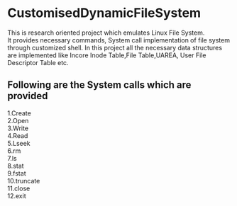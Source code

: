 # CustomisedDynamicFileSystem  
This is research oriented project which emulates Linux File System.    
It provides necessary commands, System call implementation of file system through customized shell. In this project all the necessary data structures are implemented like Incore Inode Table,File Table,UAREA, User File Descriptor Table etc.

## Following are the System calls which are provided  
  
   1.Create  
   2.Open  
   3.Write  
   4.Read  
   5.Lseek  
   6.rm  
   7.ls  
   8.stat  
   9.fstat  
   10.truncate  
   11.close  
   12.exit
